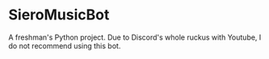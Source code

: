 # SieroMusicBot
A freshman's Python project. Due to Discord's whole ruckus with Youtube, I do not recommend using this bot.
